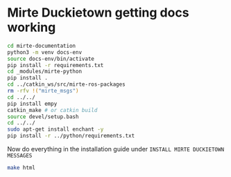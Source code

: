 # Mirte Duckietown getting docs working

```sh
cd mirte-documentation
python3 -m venv docs-env
source docs-env/bin/activate
pip install -r requirements.txt
cd _modules/mirte-python
pip install .
cd ../catkin_ws/src/mirte-ros-packages
rm -rfv !("mirte_msgs")
cd ../../
pip install empy
catkin_make # or catkin build
source devel/setup.bash
cd ../../
sudo apt-get install enchant -y
pip install -r ../python/requirements.txt
```

Now do everything in the installation guide  under `INSTALL MIRTE DUCKIETOWN MESSAGES`

```sh
make html
```
